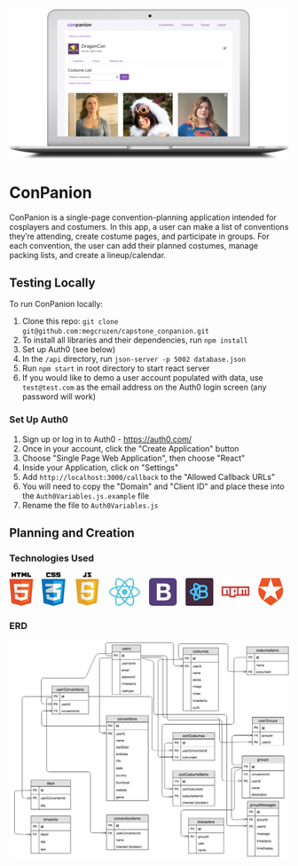 <img src="./src/images/conpanion.png" alt="ConPanion" title="ConPanion" width="1000px">

# ConPanion
ConPanion is a single-page convention-planning application intended for cosplayers and costumers. In this app, a user can make a list of conventions they’re attending, create costume pages, and participate in groups. For each convention, the user can add their planned costumes, manage packing lists, and create a lineup/calendar.

## Testing Locally
To run ConPanion locally:

1. Clone this repo: `git clone git@github.com:megcruzen/capstone_conpanion.git`
1. To install all libraries and their dependencies, run `npm install`
1. Set up Auth0 (see below)
1. In the `/api` directory, run `json-server -p 5002 database.json`
1. Run `npm start` in root directory to start react server
1. If you would like to demo a user account populated with data, use `test@test.com` as the email address on the Auth0 login screen (any password will work)

### Set Up Auth0
1. Sign up or log in to Auth0 - https://auth0.com/
1. Once in your account, click the "Create Application" button
1. Choose "Single Page Web Application", then choose "React"
1. Inside your Application, click on "Settings"
1. Add `http://localhost:3000/callback` to the "Allowed Callback URLs"
1. You will need to copy the "Domain" and "Client ID" and place these into the `Auth0Variables.js.example` file
1. Rename the file to `Auth0Variables.js`


## Planning and Creation
### Technologies Used
<img src="./src/images/html5.png" alt="HTML5" title="HTML5" height="60px">&nbsp;&nbsp;&nbsp;&nbsp;<img src="./src/images/CSS3.png" alt="CSS3" title="CSS3" height="60px">&nbsp;&nbsp;&nbsp;&nbsp;<img src="./src/images/js.jpg" alt="Javascript" title="Javascript" height="60px">&nbsp;&nbsp;&nbsp;&nbsp;<img src="./src/images/react.png" alt="React" title="React" height="50px">&nbsp;&nbsp;&nbsp;&nbsp;<img src="./src/images/bootstrap.png" alt="Bootstrap" title="Bootstrap" height="50px">&nbsp;&nbsp;&nbsp;&nbsp;<img src="./src/images/reactstrap-purple.png" alt="Reactstrap" title="Reactstrap" height="50px">&nbsp;&nbsp;&nbsp;&nbsp;<img src="./src/images/npm.png" alt="NPM" title="NPM" height="50px">&nbsp;&nbsp;&nbsp;&nbsp;<img src="./src/images/auth0.png" alt="NPM" title="Auth0" height="50px">

### ERD
<img src="./src/images/ERD.jpg" alt="ERD" title="ERD" width="1000px">
